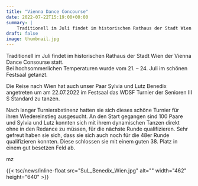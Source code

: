 ```yaml
---
title: "Vienna Dance Concourse"
date: 2022-07-22T15:19:00+00:00
summary: |
    Traditionell im Juli findet im historischen Rathaus der Stadt Wien der Vienna Dance Consourse statt.Bei hochsommerlichen Temperaturen wurde vom 21. – 24. Juli im schönen Festsaal getanzt.
draft: false
image: thumbnail.jpg
---
```


Traditionell im Juli findet im historischen Rathaus der Stadt Wien der Vienna Dance Consourse statt.  
Bei hochsommerlichen Temperaturen wurde vom 21. – 24. Juli im schönen Festsaal getanzt.

Die Reise nach Wien hat auch unser Paar Sylvia und Lutz Benedix angetreten um am 22.07.2022 im Festsaal das WDSF Turnier der Senioren III S Standard zu tanzen.

Nach langer Turnierabstinenz hatten sie sich dieses schöne Turnier für ihren Wiedereinstieg ausgesucht. An den Start gegangen sind 100 Paare und Sylvia und Lutz konnten sich mit ihrem dynamischen Tanzen direkt ohne in den Redance zu müssen, für die nächste Runde qualifizieren. Sehr gefreut haben sie sich, dass sie sich auch noch für die 48er Runde qualifizieren konnten. Diese schlossen sie mit einem guten 38. Platz in einem gut besetzen Feld ab.

mz

{{< tsc/news/inline-float src="SuL_Benedix_Wien.jpg" alt="" width="462" height="640" >}}



